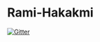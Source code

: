 # Rami-Hakakmi

[![Gitter](https://badges.gitter.im/Join%20Chat.svg)](https://gitter.im/ramyoo1/Rami-Hakakmi?utm_source=badge&utm_medium=badge&utm_campaign=pr-badge&utm_content=badge)
